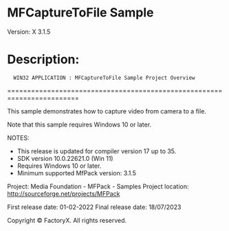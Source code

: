 # MFCaptureToFile Sample
Version: X 3.1.5

Description:
  ========================================================================
      WIN32 APPLICATION : MFCaptureToFile Sample Project Overview
  ========================================================================

  This sample demonstrates how to capture video from camera to a file.

  Note that this sample requires Windows 10 or later. 

NOTES: 
 - This release is updated for compiler version 17 up to 35.
 - SDK version 10.0.22621.0 (Win 11)
 - Requires Windows 10 or later.
 - Minimum supported MfPack version: 3.1.5

Project: Media Foundation - MFPack - Samples
Project location: http://sourceforge.net/projects/MFPack

First release date: 01-02-2022
Final release date: 18/07/2023


Copyright © FactoryX. All rights reserved.